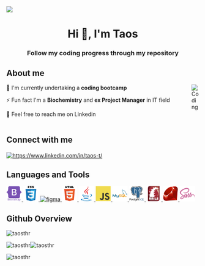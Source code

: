 <img align="center" src="https://upload.wikimedia.org/wikipedia/commons/2/20/Matrix_Digital_rain_banner.gif"></img>

<h1 align="center">Hi 👋, I'm Taos </h1>
<h3 align="center">Follow my coding progress through my repository </h3>


<h2 align="left">About me </h2>

<img align="right" alt="Coding" width="20rem" src="https://cdn.dribbble.com/users/4055494/screenshots/15215756/media/d2b66c4ca0192aa26d103448b3d1518b.gif">

🌱 I'm currently undertaking a **coding bootcamp**

⚡ Fun fact I'm a **Biochemistry** 
  and **ex Project Manager** in IT field

💬 Feel free to reach me on Linkedin 
<br/><br/>
<h2 align="left">Connect with me</h2>

<p align="left">
<a href="https://linkedin.com/in/https://www.linkedin.com/in/taos-t/" target="blank"><img align="center" src="https://raw.githubusercontent.com/rahuldkjain/github-profile-readme-generator/master/src/images/icons/Social/linked-in-alt.svg" alt="https://www.linkedin.com/in/taos-t/" height="30" width="40" /></a>
</p>


<h2 align="left">Languages and Tools</h2>

<p align="left"> <a href="https://getbootstrap.com" target="_blank" rel="noreferrer"> <img src="https://raw.githubusercontent.com/devicons/devicon/master/icons/bootstrap/bootstrap-plain-wordmark.svg" alt="bootstrap" width="40" height="40"/> </a> <a href="https://www.w3schools.com/css/" target="_blank" rel="noreferrer"> <img src="https://raw.githubusercontent.com/devicons/devicon/master/icons/css3/css3-original-wordmark.svg" alt="css3" width="40" height="40"/> </a> <a href="https://www.figma.com/" target="_blank" rel="noreferrer"> <img src="https://www.vectorlogo.zone/logos/figma/figma-icon.svg" alt="figma" width="40" height="40"/> </a> <a href="https://www.w3.org/html/" target="_blank" rel="noreferrer"> <img src="https://raw.githubusercontent.com/devicons/devicon/master/icons/html5/html5-original-wordmark.svg" alt="html5" width="40" height="40"/> </a> <a href="https://www.java.com" target="_blank" rel="noreferrer"> <img src="https://raw.githubusercontent.com/devicons/devicon/master/icons/java/java-original.svg" alt="java" width="40" height="40"/> </a> <a href="https://developer.mozilla.org/en-US/docs/Web/JavaScript" target="_blank" rel="noreferrer"> <img src="https://raw.githubusercontent.com/devicons/devicon/master/icons/javascript/javascript-original.svg" alt="javascript" width="40" height="40"/> </a> <a href="https://www.mysql.com/" target="_blank" rel="noreferrer"> <img src="https://raw.githubusercontent.com/devicons/devicon/master/icons/mysql/mysql-original-wordmark.svg" alt="mysql" width="40" height="40"/> </a> <a href="https://www.postgresql.org" target="_blank" rel="noreferrer"> <img src="https://raw.githubusercontent.com/devicons/devicon/master/icons/postgresql/postgresql-original-wordmark.svg" alt="postgresql" width="40" height="40"/> </a> <a href="https://rubyonrails.org" target="_blank" rel="noreferrer"> <img src="https://raw.githubusercontent.com/devicons/devicon/master/icons/rails/rails-original-wordmark.svg" alt="rails" width="40" height="40"/> </a> <a href="https://www.ruby-lang.org/en/" target="_blank" rel="noreferrer"> <img src="https://raw.githubusercontent.com/devicons/devicon/master/icons/ruby/ruby-original.svg" alt="ruby" width="40" height="40"/> </a> <a href="https://sass-lang.com" target="_blank" rel="noreferrer"> <img src="https://raw.githubusercontent.com/devicons/devicon/master/icons/sass/sass-original.svg" alt="sass" width="40" height="40"/> </a> </p>


<h2 align="left">Github Overview</h2>
<p align="left"> <img src="https://komarev.com/ghpvc/?username=taosthr&label=Profile%20views&color=0e75b6&amp;style=flat" alt="taosthr" /> </p>
<p><img align="left" src="https://github-readme-stats.vercel.app/api/top-langs?username=taosthr&show_icons=true&locale=en&layout=compact" alt="taosthr" /></p>

<p>&nbsp;<img align="left" src="https://github-readme-stats.vercel.app/api?username=taosthr&show_icons=true&locale=en" alt="taosthr" /></p>

<p><img align="left" src="https://github-readme-streak-stats.herokuapp.com/?user=taosthr&" alt="taosthr" /></p>

